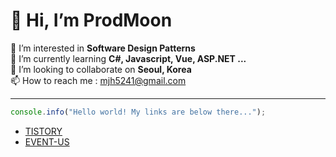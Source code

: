 # 👋 Hi, I’m **ProdMoon**   
👀 I’m interested in **Software Design Patterns**   
🌱 I’m currently learning **C#, Javascript, Vue, ASP.NET ...**   
💞️ I’m looking to collaborate on **Seoul, Korea**   
📫 How to reach me : mjh5241@gmail.com   
***
```javascript
console.info("Hello world! My links are below there...");
```
- [TISTORY](https://prodyou.tistory.com)
- [EVENT-US](https://event-us.kr)

<!---
prodMoon/prodMoon is a ✨ special ✨ repository because its `README.md` (this file) appears on your GitHub profile.
You can click the Preview link to take a look at your changes.
--->
